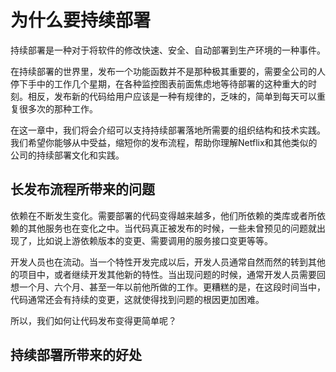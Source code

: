# 为什么要持续部署

持续部署是一种对于将软件的修改快速、安全、自动部署到生产环境的一种事件。

在持续部署的世界里，发布一个功能函数并不是那种极其重要的，需要全公司的人停下手中的工作几个星期，在各种监控图表前面焦虑地等待部署的这种重大的时刻。相反，发布新的代码给用户应该是一种有规律的，乏味的，简单到每天可以重复很多次的那种工作。

在这一章中，我们将会介绍可以支持持续部署落地所需要的组织结构和技术实践。我们希望你能够从中受益，缩短你的发布流程，帮助你理解Netflix和其他类似的公司的持续部署文化和实践。

## 长发布流程所带来的问题
  
依赖在不断发生变化。需要部署的代码变得越来越多，他们所依赖的类库或者所依赖的其他服务也在变化之中。当代码真正被发布的时候，一些未曾预见的问题就出现了，比如说上游依赖版本的变更、需要调用的服务接口变更等等。

开发人员也在流动。当一个特性开发完成以后，开发人员通常自然而然的转到其他的项目中，或者继续开发其他新的特性。当出现问题的时候，通常开发人员需要回想一个月、六个月、甚至一年以前他所做的工作。更糟糕的是，在这段时间当中，代码通常还会有持续的变更，这就使得找到问题的根因更加困难。

所以，我们如何让代码发布变得更简单呢？

## 持续部署所带来的好处



  